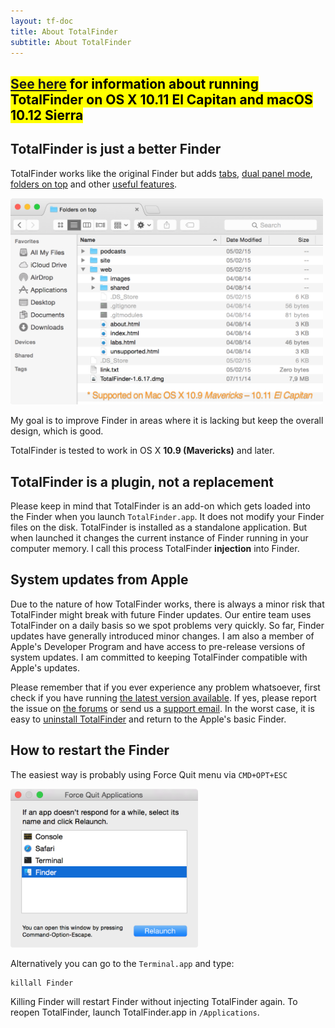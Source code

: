 ```yaml
---
layout: tf-doc
title: About TotalFinder
subtitle: About TotalFinder
---
```


<h2><mark><a href="/system-integrity-protection">See here</a> for information about running TotalFinder on OS X 10.11 El Capitan and macOS 10.12 Sierra</mark></h2>

## TotalFinder is just a better Finder
TotalFinder works like the original Finder but adds [tabs](/tabs), [dual panel mode](/dual-mode), [folders on top](/folders-on-top) and other [useful features](/tweaks).

<img src="/images/showcase/full-fot.png" class="doc-image add-shadow" style="width:500px">

My goal is to improve Finder in areas where it is lacking but keep the overall design, which is good.

TotalFinder is tested to work in OS X **10.9 (Mavericks)** and later.

## TotalFinder is a plugin, not a replacement

Please keep in mind that TotalFinder is an add-on which gets loaded into the Finder when you launch `TotalFinder.app`. It does not modify your Finder files on the disk. TotalFinder is installed as a standalone application. But when launched it changes the current instance of Finder running in your computer memory. I call this process TotalFinder **injection** into Finder.

## System updates from Apple

Due to the nature of how TotalFinder works, there is always a minor risk that TotalFinder might break with future Finder updates. Our entire team uses TotalFinder on a daily basis so we spot problems very quickly. So far, Finder updates have generally introduced minor changes. I am also a member of Apple's Developer Program and have access to pre-release versions of system updates. I am committed to keeping TotalFinder compatible with Apple's updates.

Please remember that if you ever experience any problem whatsoever, first check if you have running [the latest version available](/beta-changes). If yes, please report the issue on [the forums](http://discuss.binaryage.com) or send us a [support email](mailto:support@binaryage.com). In the worst case, it is easy to [uninstall TotalFinder](/uninstallation) and return to the Apple's basic Finder.

## How to restart the Finder

The easiest way is probably using Force Quit menu via `CMD+OPT+ESC`

<img src="/images/force-quit-finder.png" class="doc-image add-shadow" style="width:300px">

Alternatively you can go to the `Terminal.app` and type: 
   
    killall Finder

Killing Finder will restart Finder without injecting TotalFinder again. To reopen TotalFinder, launch TotalFinder.app in `/Applications`.